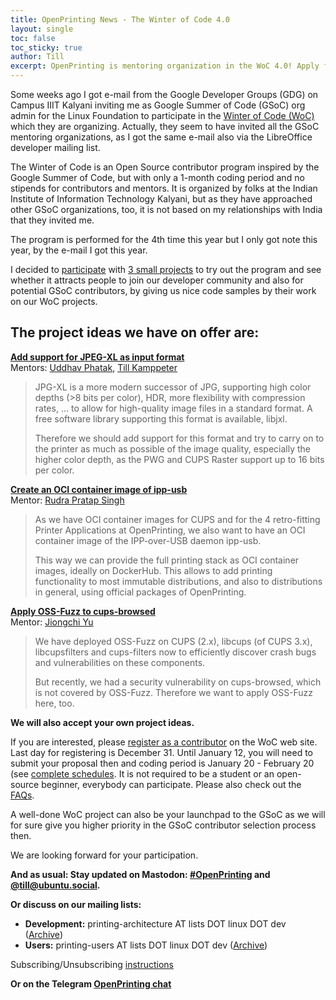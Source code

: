 ```yaml
---
title: OpenPrinting News - The Winter of Code 4.0
layout: single
toc: false
toc_sticky: true
author: Till
excerpt: OpenPrinting is mentoring organization in the WoC 4.0! Apply for doing a 1-month project until Dec 31!
---
```

Some weeks ago I got e-mail from the Google Developer Groups (GDG) on Campus IIIT Kalyani inviting me as Google Summer of Code (GSoC) org admin for the Linux Foundation to participate in the [Winter of Code (WoC)](https://winterofcode.tech/#about) which they are organizing. Actually, they seem to have invited all the GSoC mentoring organizations, as I got the same e-mail also via the LibreOffice developer mailing list.

The Winter of Code is an Open Source contributor program inspired by the Google Summer of Code, but with only a 1-month coding period and no stipends for contributors and mentors. It is organized by folks at the Indian Institute of Information Technology Kalyani, but as they have approached other GSoC organizations, too, it is not based on my relationships with India that they invited me.

The program is performed for the 4th time this year but I only got note this year, by the e-mail I got this year.

I decided to [participate](https://winterofcode.tech/#orgs) with [3 small projects](https://winterofcode.tech/#projects) to try out the program and see whether it attracts people to join our developer community and also for potential GSoC contributors, by giving us nice code samples by their work on our WoC projects.

## The project ideas we have on offer are:

**[Add support for JPEG-XL as input format](https://github.com/OpenPrinting/libcupsfilters/issues/73)**<BR>
Mentors: [Uddhav Phatak](https://medium.com/@uddhavphatak/gsoc-2024-final-report-the-refactor-report-a46756e9d6ce), [Till Kamppeter](https://www.openprinting.org/)

> JPG-XL is a more modern successor of JPG, supporting high color depths (>8 bits per color), HDR, more flexibility with compression rates, ... to allow for high-quality image files in a standard format. A free software library supporting this format is available, libjxl.
>
> Therefore we should add support for this format and try to carry on to the printer as much as possible of the image quality, especially the higher color depth, as the PWG and CUPS Raster support up to 16 bits per color.

**[Create an OCI container image of ipp-usb](https://github.com/OpenPrinting/ipp-usb/issues/93)**<BR>
Mentor: [Rudra Pratap Singh](https://medium.com/@rudransh.iitm/gsoc-2024-final-report-container-chronicles-759fe7f23ac6)

> As we have OCI container images for CUPS and for the 4 retro-fitting Printer Applications at OpenPrinting, we also want to have an OCI container image of the IPP-over-USB daemon ipp-usb.
>
> This way we can provide the full printing stack as OCI container images, ideally on DockerHub. This allows to add printing functionality to most immutable distributions, and also to distributions in general, using official packages of OpenPrinting.

**[Apply OSS-Fuzz to cups-browsed](https://github.com/OpenPrinting/fuzzing/issues/4)**<BR>
Mentor: [Jiongchi Yu](https://github.com/OpenPrinting/fuzzing/wiki/Integrating-C%E2%80%90based-OpenPrinting-Projects-in-OSS%E2%80%90Fuzz-Testing-(GSoC-2024))

> We have deployed OSS-Fuzz on CUPS (2.x), libcups (of CUPS 3.x), libcupsfilters and cups-filters now to efficiently discover crash bugs and vulnerabilities on these components.
>
> But recently, we had a security vulnerability on cups-browsed, which is not covered by OSS-Fuzz. Therefore we want to apply OSS-Fuzz here, too.

**We will also accept your own project ideas.**

If you are interested, please [register as a contributor](https://winterofcode.devfolio.co/) on the WoC web site. Last day for registering is December 31. Until January 12, you will need to submit your proposal then and coding period is January 20 - February 20 (see [complete schedules](https://winterofcode.tech/#timeline). It is not required to be a student or an open-source beginner, everybody can participate. Please also check out the [FAQs](https://winterofcode.tech/faqs).

A well-done WoC project can also be your launchpad to the GSoC as we will for sure give you higher priority in the GSoC contributor selection process then.

We are looking forward for your participation.


**And as usual: Stay updated on Mastodon: [#OpenPrinting](https://ubuntu.social/tags/OpenPrinting) and [@till@ubuntu.social](https://ubuntu.social/@till).**

**Or discuss on our mailing lists:**
- **Development:** printing-architecture AT lists DOT linux DOT dev ([Archive](https://lore.kernel.org/printing-architecture/))
- **Users:** printing-users AT lists DOT linux DOT dev ([Archive](https://lore.kernel.org/printing-users/))

Subscribing/Unsubscribing [instructions](https://subspace.kernel.org/subscribing.html)

**Or on the Telegram [OpenPrinting chat](https://t.me/+RizBbjXz4uU2ZWM1)**

